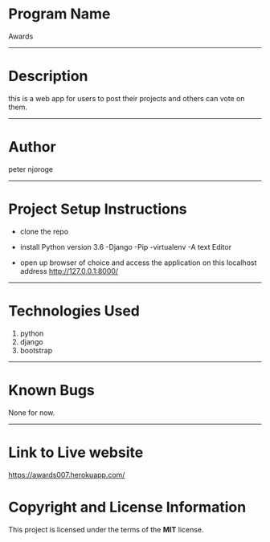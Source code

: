  # Program Name
 Awards 
***
# Description
this is a web app for users to post their projects and others can vote on them. 
***
# Author
peter njoroge
***
# Project Setup Instructions
* clone the repo
* install Python version 3.6 -Django -Pip -virtualenv -A text Editor

* open up browser of choice and access the application on this localhost address http://127.0.0.1:8000/
***

# Technologies Used
1. python
2. django
3. bootstrap

***
# Known Bugs
None for now.
***
# Link to Live website
https://awards007.herokuapp.com/
# Copyright and License Information
  This project is licensed under the terms of the **MIT** license.
   
